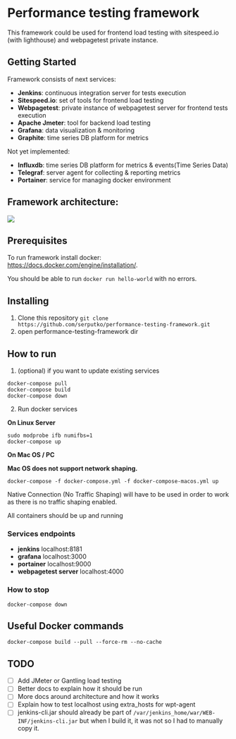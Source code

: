 # Performance testing framework

This framework could be used for frontend load testing with sitespeed.io (with lighthouse) and webpagetest private instance.


## Getting Started

Framework consists of next services:

- **Jenkins**: continuous integration server for tests execution
- **Sitespeed.io**: set of tools for frontend load testing
- **Webpagetest**: private instance of webpagetest server for frontend tests execution
- **Apache Jmeter**: tool for backend load testing
- **Grafana**: data visualization & monitoring
- **Graphite**: time series DB platform for metrics

Not yet implemented:

- **Influxdb**: time series DB platform for metrics & events(Time Series Data)
- **Telegraf**: server agent for collecting & reporting metrics
- **Portainer**: service for managing docker environment

## Framework architecture:

![](https://github.com/radum/performance-testing-framework/blob/master/docs/img/framework-architecture.png)

## Prerequisites

To run framework install docker: https://docs.docker.com/engine/installation/.

You should be able to run ```docker run hello-world``` with no errors.

## Installing

1. Clone this repository
```git clone https://github.com/serputko/performance-testing-framework.git```
2. open performance-testing-framework dir

## How to run

1. (optional) if you want to update existing services

```shell
docker-compose pull
docker-compose build
docker-compose down
```

2. Run docker services

**On Linux Server**

```shell
sudo modprobe ifb numifbs=1
docker-compose up
```

**On Mac OS / PC**

**Mac OS does not support network shaping.**

```shell
docker-compose -f docker-compose.yml -f docker-compose-macos.yml up
```

Native Connection (No Traffic Shaping) will have to be used in order to work as there is no traffic shaping enabled.

All containers should be up and running

### Services endpoints

- **jenkins** localhost:8181
- **grafana** localhost:3000
- **portainer** localhost:9000
- **webpagetest server** localhost:4000

### How to stop

```shell
docker-compose down
```

## Useful Docker commands

```
docker-compose build --pull --force-rm --no-cache
```

## TODO

- [ ] Add JMeter or Gantling load testing
- [ ] Better docs to explain how it should be run
- [ ] More docs around architecture and how it works
- [ ] Explain how to test localhost using extra_hosts for wpt-agent
- [ ] jenkins-cli.jar should already be part of `/var/jenkins_home/war/WEB-INF/jenkins-cli.jar` but when I build it, it was not so I had to manually copy it.

